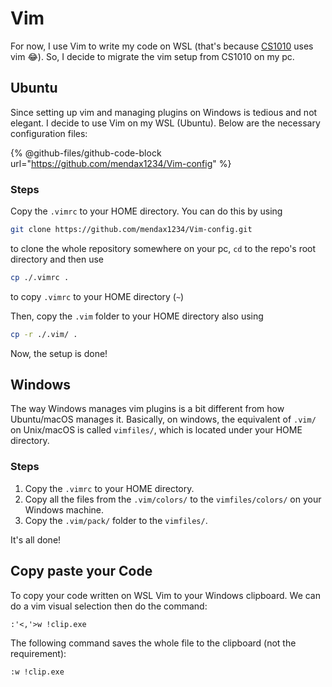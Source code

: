 # Vim

For now, I use Vim to write my code on WSL (that's because [CS1010](https://wenbo-notes.gitbook.io/cs1010-notes) uses vim :joy:). So, I decide to migrate the vim setup from CS1010 on my pc.

## Ubuntu

Since setting up vim and managing plugins on Windows is tedious and not elegant. I decide to use Vim on my WSL (Ubuntu). Below are the necessary configuration files:

{% @github-files/github-code-block url="https://github.com/mendax1234/Vim-config" %}

### Steps

Copy the `.vimrc` to your HOME directory. You can do this by using

```bash
git clone https://github.com/mendax1234/Vim-config.git
```

to clone the whole repository somewhere on your pc, `cd` to the repo's root directory and then use

```bash
cp ./.vimrc .
```

to copy `.vimrc` to your HOME directory (`~`)

Then, copy the `.vim` folder to your HOME directory also using&#x20;

```bash
cp -r ./.vim/ .
```

Now, the setup is done!

## Windows

The way Windows manages vim plugins is a bit different from how Ubuntu/macOS manages it. Basically, on windows, the equivalent of `.vim/` on Unix/macOS is called `vimfiles/`, which is located under your HOME directory.

### Steps

1. Copy the `.vimrc` to your HOME directory.
2. Copy all the files from the `.vim/colors/` to the `vimfiles/colors/` on your Windows machine.
3. Copy the `.vim/pack/` folder to the `vimfiles/`.

It's all done!

## Copy paste your Code

To copy your code written on WSL Vim to your Windows clipboard. We can do a vim visual selection then do the command:

```vim
:'<,'>w !clip.exe
```

The following command saves the whole file to the clipboard (not the requirement):

```vim
:w !clip.exe
```
